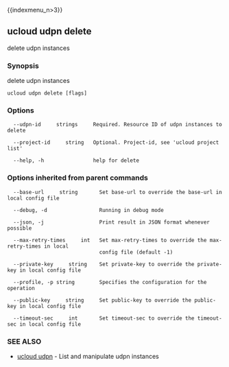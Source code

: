 {{indexmenu_n>3}}

## ucloud udpn delete

delete udpn instances

### Synopsis

delete udpn instances

```
ucloud udpn delete [flags]
```

### Options

```
  --udpn-id     strings     Required. Resource ID of udpn instances to delete 

  --project-id     string   Optional. Project-id, see 'ucloud project list' 

  --help, -h                help for delete 

```

### Options inherited from parent commands

```
  --base-url     string       Set base-url to override the base-url in local config file 

  --debug, -d                 Running in debug mode 

  --json, -j                  Print result in JSON format whenever possible 

  --max-retry-times     int   Set max-retry-times to override the max-retry-times in local
                              config file (default -1) 

  --private-key     string    Set private-key to override the private-key in local config file 

  --profile, -p string        Specifies the configuration for the operation 

  --public-key     string     Set public-key to override the public-key in local config file 

  --timeout-sec     int       Set timeout-sec to override the timeout-sec in local config file 

```

### SEE ALSO

* [ucloud udpn](software/cli/cmd/ucloud/udpn)	 - List and manipulate udpn instances

